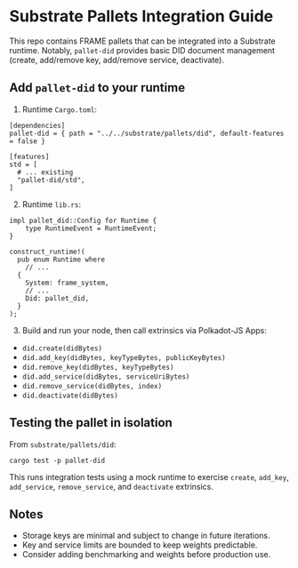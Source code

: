 # Substrate Pallets Integration Guide

This repo contains FRAME pallets that can be integrated into a Substrate runtime. Notably, `pallet-did` provides basic DID document management (create, add/remove key, add/remove service, deactivate).

## Add `pallet-did` to your runtime

1. Runtime `Cargo.toml`:

```
[dependencies]
pallet-did = { path = "../../substrate/pallets/did", default-features = false }

[features]
std = [
  # ... existing
  "pallet-did/std",
]
```

2. Runtime `lib.rs`:

```
impl pallet_did::Config for Runtime {
    type RuntimeEvent = RuntimeEvent;
}

construct_runtime!(
  pub enum Runtime where
    // ...
  {
    System: frame_system,
    // ...
    Did: pallet_did,
  }
);
```

3. Build and run your node, then call extrinsics via Polkadot-JS Apps:
- `did.create(didBytes)`
- `did.add_key(didBytes, keyTypeBytes, publicKeyBytes)`
- `did.remove_key(didBytes, keyTypeBytes)`
- `did.add_service(didBytes, serviceUriBytes)`
- `did.remove_service(didBytes, index)`
- `did.deactivate(didBytes)`

## Testing the pallet in isolation

From `substrate/pallets/did`:

```
cargo test -p pallet-did
```

This runs integration tests using a mock runtime to exercise `create`, `add_key`, `add_service`, `remove_service`, and `deactivate` extrinsics.

## Notes
- Storage keys are minimal and subject to change in future iterations.
- Key and service limits are bounded to keep weights predictable.
- Consider adding benchmarking and weights before production use.
